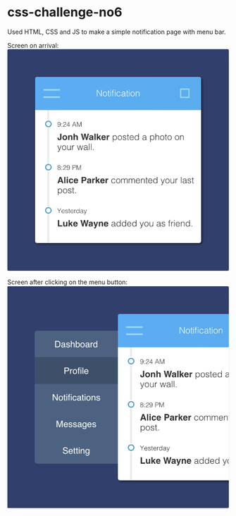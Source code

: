 # css-challenge-no6
Used HTML, CSS and JS to make a simple notification page with menu bar.

Screen on arrival:
![](images/notification-ss1.png)

Screen after clicking on the menu button:
![](images/notification-ss2.png)
